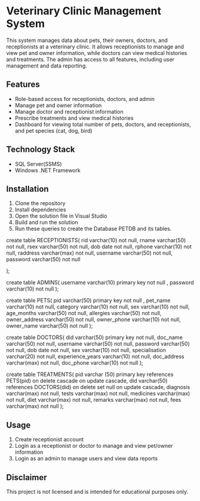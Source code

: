 # Veterinary Clinic Management System 
This system manages data about pets, their owners, doctors, and receptionists at a veterinary clinic. It allows receptionists to manage and view pet and owner information, while doctors can view medical histories and  treatments. The admin has access to all features, including user management and data reporting.

## Features
- Role-based access for receptionists, doctors, and admin
- Manage pet and owner information
- Manage doctor and receptionist information
- Prescribe treatments and view medical histories
- Dashboard for viewing total number of pets, doctors, and receptionists, and pet species (cat, dog, bird)

## Technology Stack
- SQL Server(SSMS)
- Windows .NET Framework

## Installation
1. Clone the repository
2. Install dependencies
3. Open the solution file in Visual Studio
4. Build and run the solution
5. Run these queries to create the Database PETDB and its tables.

create table RECEPTIONISTS(
rid varchar(10) not null,
rname varchar(50) not null,
rsex varchar(50) not null,
dob date not null,
rphone varchar(10) not null,
raddress varchar(max) not null,
username varchar(50) not null,
password varchar(50) not null

);

create table ADMINS(
username varchar(10) primary key not null ,
password varchar(10) not null
);


create table PETS(
pid varchar(50) primary key not null ,
pet_name varchar(10) not null,
category varchar(10) not null,
sex varchar(10) not null,
age_months varchar(50) not null,
allergies varchar(50) not null,
owner_address varchar(50) not null,
owner_phone varchar(10) not null,
owner_name varchar(50) not null
);


create table DOCTORS(
did varchar(50) primary key not null,
doc_name varchar(50) not null,
username varchar(50) not null,
password varchar(50) not null,
dob date not null,
sex varchar(10) not null,
specialisation varchar(20) not null,
experience_years varchar(10) not null,
doc_address varchar(max) not null,
doc_phone varchar(10) not null
);


create table TREATMENTS(
pid varchar (50) primary key references PETS(pid) on delete cascade on update cascade,
did varchar(50) references DOCTORS(did) on delete set null on update cascade,
diagnosis varchar(max) not null,
tests varchar(max) not null,
medicines varchar(max) not null,
diet varchar(max) not null,
remarks varchar(max) not null,
fees varchar(max) not null
);



## Usage
1. Create receptionist account
3. Login as a receptionist or doctor to manage and view pet/owner information
4. Login as an admin to manage users and view data reports

## Disclaimer
This project is not licensed and is intended for educational purposes only.
